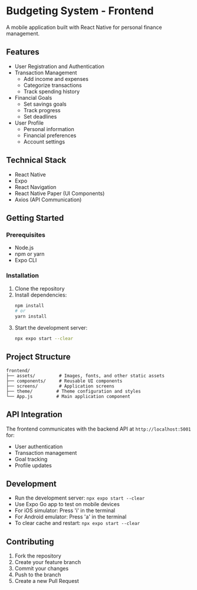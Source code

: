 # Budgeting System - Frontend

A mobile application built with React Native for personal finance management.

## Features

- User Registration and Authentication
- Transaction Management
  - Add income and expenses
  - Categorize transactions
  - Track spending history
- Financial Goals
  - Set savings goals
  - Track progress
  - Set deadlines
- User Profile
  - Personal information
  - Financial preferences
  - Account settings

## Technical Stack

- React Native
- Expo
- React Navigation
- React Native Paper (UI Components)
- Axios (API Communication)

## Getting Started

### Prerequisites

- Node.js
- npm or yarn
- Expo CLI

### Installation

1. Clone the repository
2. Install dependencies:
   ```bash
   npm install
   # or
   yarn install
   ```
3. Start the development server:
   ```bash
   npx expo start --clear
   ```

## Project Structure

```
frontend/
├── assets/         # Images, fonts, and other static assets
├── components/     # Reusable UI components
├── screens/        # Application screens
├── theme/         # Theme configuration and styles
└── App.js         # Main application component
```

## API Integration

The frontend communicates with the backend API at `http://localhost:5001` for:
- User authentication
- Transaction management
- Goal tracking
- Profile updates

## Development

- Run the development server: `npx expo start --clear`
- Use Expo Go app to test on mobile devices
- For iOS simulator: Press 'i' in the terminal
- For Android emulator: Press 'a' in the terminal
- To clear cache and restart: `npx expo start --clear`

## Contributing

1. Fork the repository
2. Create your feature branch
3. Commit your changes
4. Push to the branch
5. Create a new Pull Request 